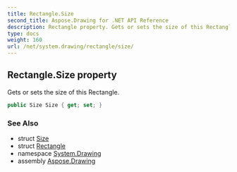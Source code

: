 ```yaml
---
title: Rectangle.Size
second_title: Aspose.Drawing for .NET API Reference
description: Rectangle property. Gets or sets the size of this Rectangle
type: docs
weight: 160
url: /net/system.drawing/rectangle/size/
---
```

## Rectangle.Size property

Gets or sets the size of this Rectangle.

```csharp
public Size Size { get; set; }
```

### See Also

* struct [Size](../../size/)
* struct [Rectangle](../)
* namespace [System.Drawing](../../rectangle/)
* assembly [Aspose.Drawing](../../../)


